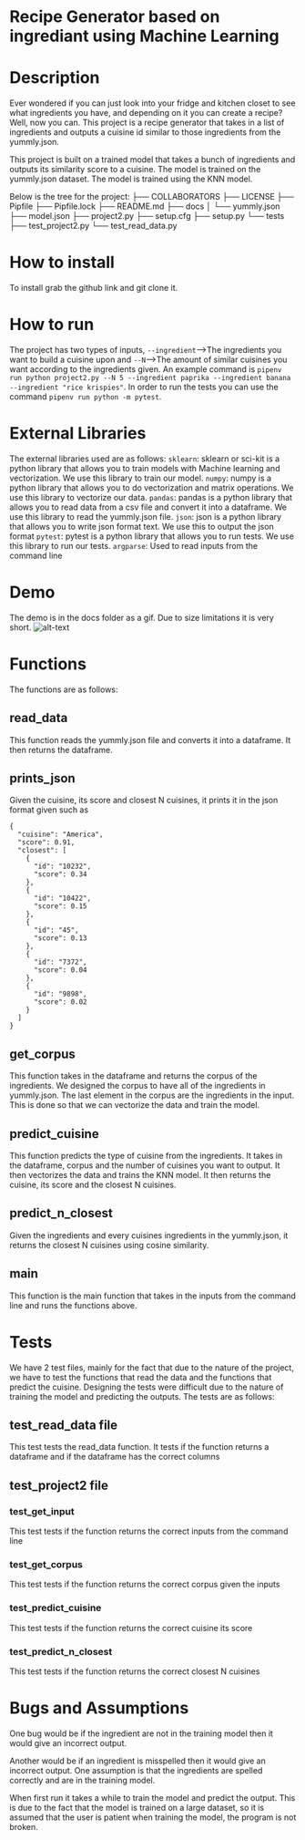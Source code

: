 # Recipe Generator based on ingrediant using Machine Learning 

# Description
Ever wondered if you can just look into your fridge and kitchen closet to see what ingredients you have, and depending on it you can create a recipe? Well, now you can. This project is a recipe generator that takes in a list of ingredients and outputs a cuisine id similar to those ingredients from the yummly.json. 

This project is built on a trained model that takes a bunch of ingredients and outputs its similarity score to a cuisine. The model is trained on the yummly.json dataset. The model is trained using the KNN model.

Below is the tree for the project:
├── COLLABORATORS
├── LICENSE
├── Pipfile
├── Pipfile.lock
├── README.md
├── docs
│   └── yummly.json
├── model.json
├── project2.py
├── setup.cfg
├── setup.py
└── tests
    ├── test_project2.py
    └── test_read_data.py

# How to install
To install grab the github link and git clone it.

# How to run
The project has two types of inputs, ```--ingredient```-->The ingredients you want to build a cuisine upon and ```--N```-->The amount of similar cuisines you want according to the ingredients given. An example command is ```pipenv run python project2.py --N 5 --ingredient paprika --ingredient banana --ingredient "rice krispies"```. In order to run the tests you can use the command ```pipenv run python -m pytest```.

# External Libraries
The external libraries used are as follows:
```sklearn```: sklearn or sci-kit is a python library that allows you to train models with Machine learning and vectorization. We use this library to train our model.
```numpy```: numpy is a python library that allows you to do vectorization and matrix operations. We use this library to vectorize our data.
```pandas```: pandas is a python library that allows you to read data from a csv file and convert it into a dataframe. We use this library to read the yummly.json file.
```json```: json is a python library that allows you to write json format text. We use this to output the json format
```pytest```: pytest is a python library that allows you to run tests. We use this library to run our tests.
```argparse```: Used to read inputs from the command line

# Demo
The demo is in the docs folder as a gif. Due to size limitations it is very short. 
![alt-text](https://github.com/fazilraja/cs5293sp23-project2/blob/main/docs/project2demo.gif)
# Functions
The functions are as follows:

## read_data
This function reads the yummly.json file and converts it into a dataframe. It then returns the dataframe.

## prints_json
Given the cuisine, its score and closest N cuisines, it prints it in the json format given such as
```
{
  "cuisine": "America",
  "score": 0.91,
  "closest": [
    {
      "id": "10232",
      "score": 0.34
    },
    {
      "id": "10422",
      "score": 0.15
    },
    {
      "id": "45",
      "score": 0.13
    },
    {
      "id": "7372",
      "score": 0.04
    },
    {
      "id": "9898",
      "score": 0.02
    }
  ]
}
```

## get_corpus
This function takes in the dataframe and returns the corpus of the ingredients. We designed the corpus to have all of the ingredients in yummly.json. The last element in the corpus are the ingredients in the input. This is done so that we can vectorize the data and train the model.

## predict_cuisine
This function predicts the type of cuisine from the ingredients. It takes in the dataframe, corpus and the number of cuisines you want to output. It then vectorizes the data and trains the KNN model. It then returns the cuisine, its score and the closest N cuisines.

## predict_n_closest
Given the ingredients and every cuisines ingredients in the yummly.json, it returns the closest N cuisines using cosine similarity.

## main
This function is the main function that takes in the inputs from the command line and runs the functions above.

# Tests
We have 2 test files, mainly for the fact that due to the nature of the project, we have to test the functions that read the data and the functions that predict the cuisine. Designing the tests were difficult due to the nature of training the model and predicting the outputs. The tests are as follows:

## test_read_data file
This test tests the read_data function. It tests if the function returns a dataframe and if the dataframe has the correct columns

## test_project2 file

### test_get_input
This test tests if the function returns the correct inputs from the command line

### test_get_corpus
This test tests if the function returns the correct corpus given the inputs

### test_predict_cuisine
This test tests if the function returns the correct cuisine its score

### test_predict_n_closest
This test tests if the function returns the correct closest N cuisines

# Bugs and Assumptions
One bug would be if the ingredient are not in the training model then it would give an incorrect output. 

Another would be if an ingredient is misspelled then it would give an incorrect output. One assumption is that the ingredients are spelled correctly and are in the training model.

When first run it takes a while to train the model and predict the output. This is due to the fact that the model is trained on a large dataset, so it is assumed that the user is patient when training the model, the program is not broken.
